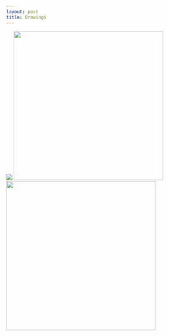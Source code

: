 ```yaml
---
layout: post
title: Drawings
---
```


![](https://github.com/FlyingGiraffe/FlyingGiraffe.github.io/blob/master/images/photo_boston.jpg)
<img src="https://github.com/FlyingGiraffe/FlyingGiraffe.github.io/blob/master/images/photo_boston.jpg" height="400">  <img src="https://github.com/FlyingGiraffe/FlyingGiraffe.github.io/blob/master/images/draw_boston.png" height="400">
